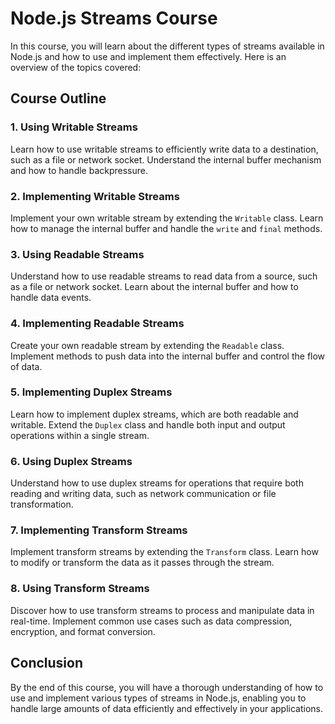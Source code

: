 # Node.js Streams Course

In this course, you will learn about the different types of streams available in Node.js and how to use and implement them effectively. Here is an overview of the topics covered:

## Course Outline

### 1. Using Writable Streams

Learn how to use writable streams to efficiently write data to a destination, such as a file or network socket. Understand the internal buffer mechanism and how to handle backpressure.

### 2. Implementing Writable Streams

Implement your own writable stream by extending the `Writable` class. Learn how to manage the internal buffer and handle the `write` and `final` methods.

### 3. Using Readable Streams

Understand how to use readable streams to read data from a source, such as a file or network socket. Learn about the internal buffer and how to handle data events.

### 4. Implementing Readable Streams

Create your own readable stream by extending the `Readable` class. Implement methods to push data into the internal buffer and control the flow of data.

### 5. Implementing Duplex Streams

Learn how to implement duplex streams, which are both readable and writable. Extend the `Duplex` class and handle both input and output operations within a single stream.

### 6. Using Duplex Streams

Understand how to use duplex streams for operations that require both reading and writing data, such as network communication or file transformation.

### 7. Implementing Transform Streams

Implement transform streams by extending the `Transform` class. Learn how to modify or transform the data as it passes through the stream.

### 8. Using Transform Streams

Discover how to use transform streams to process and manipulate data in real-time. Implement common use cases such as data compression, encryption, and format conversion.

## Conclusion

By the end of this course, you will have a thorough understanding of how to use and implement various types of streams in Node.js, enabling you to handle large amounts of data efficiently and effectively in your applications.
